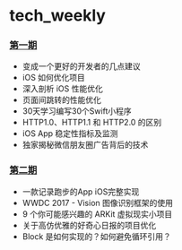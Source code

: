 # tech_weekly

### [第一期](https://github.com/GoldenRocking/tech_weekly/tree/master/第一期/第一期周报.md)

* 变成一个更好的开发者的几点建议
* iOS 如何优化项目
* 深入剖析 iOS 性能优化
* 页面间跳转的性能优化
* 30天学习编写30个Swift小程序
* HTTP1.0、HTTP1.1 和 HTTP2.0 的区别
* iOS App 稳定性指标及监测
* 独家揭秘微信朋友圈广告背后的技术


### [第二期](https://github.com/GoldenRocking/tech_weekly/tree/master/第二期/第二期周报.md)

* 一款记录跑步的App iOS完整实现
* WWDC 2017 - Vision 图像识别框架的使用
* 9 个你可能感兴趣的 ARKit 虚拟现实小项目
* 关于高仿优雅的好奇心日报的项目优化
* Block 是如何实现的？如何避免循环引用？